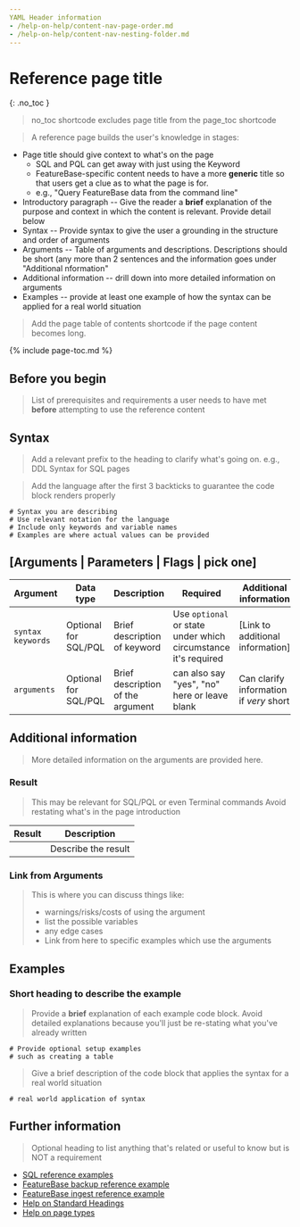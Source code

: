 ```yaml
---
YAML Header information
- /help-on-help/content-nav-page-order.md
- /help-on-help/content-nav-nesting-folder.md
---
```


# Reference page title
{: .no_toc }
>no_toc shortcode excludes page title from the page_toc shortcode

>A reference page builds the user's knowledge in stages:
* Page title should give context to what's on the page
  * SQL and PQL can get away with just using the Keyword
  * FeatureBase-specific content needs to have a more **generic** title so that users get a clue as to what the page is for.
  * e.g., "Query FeatureBase data from the command line"
* Introductory paragraph -- Give the reader a **brief** explanation of the purpose and context in which the content is relevant. Provide detail below
* Syntax -- Provide syntax to give the user a grounding in the structure and order of arguments
* Arguments -- Table of arguments and descriptions. Descriptions should be short (any more than 2 sentences and the information goes under "Additional nformation"
* Additional information -- drill down into more detailed information on arguments
* Examples -- provide at least one example of how the syntax can be applied for a real world situation

> Add the page table of contents shortcode if the page content becomes long.

{% include page-toc.md %}


## Before you begin

> List of prerequisites and requirements a user needs to have met **before** attempting to use the reference content

## Syntax

> Add a relevant prefix to the heading to clarify what's going on.
> e.g., DDL Syntax for SQL pages

> Add the language after the first 3 backticks to guarantee the code block renders properly

```
# Syntax you are describing
# Use relevant notation for the language
# Include only keywords and variable names
# Examples are where actual values can be provided
```

## [Arguments | Parameters | Flags | pick one]

| Argument | Data type | Description | Required | Additional information |
|---|---|---|---|---|
| `syntax keywords`| Optional for SQL/PQL | Brief description of keyword | Use `optional` or state under which circumstance it's required | [Link to additional information] |
| `arguments` | Optional for SQL/PQL | Brief description of the argument | can also say "yes", "no" here or leave blank | Can clarify information if *very* short |

## Additional information

> More detailed information on the arguments are provided here.

### Result

> This may be relevant for SQL/PQL or even Terminal commands
> Avoid restating what's in the page introduction

| Result | Description |
|---|---|
| <specify the result> | Describe the result |

### Link from Arguments

> This is where you can discuss things like:
> * warnings/risks/costs of using the argument
> * list the possible variables
> * any edge cases
> * Link from here to specific examples which use the arguments

## Examples

### Short heading to describe the example

> Provide a **brief** explanation of each example code block.
> Avoid detailed explanations because you'll just be re-stating what you've already written

```
# Provide optional setup examples
# such as creating a table
```

>Give a brief description of the code block that applies the syntax for a real world situation

```
# real world application of syntax
```

## Further information

> Optional heading to list anything that's related or useful to know but is NOT a requirement

* [SQL reference examples](/docs/sql-guide/sql-guide-home)
* [FeatureBase backup reference example](/docs/community/com-backup/com-config-backup)
* [FeatureBase ingest reference example](/docs/community/com-ingest/com-ingest-flags-csv)
* [Help on Standard Headings](/help-on-help/style-guide/standard-headings)
* [Help on page types](/help-on-help/style-guide/page-purpose-layout)

